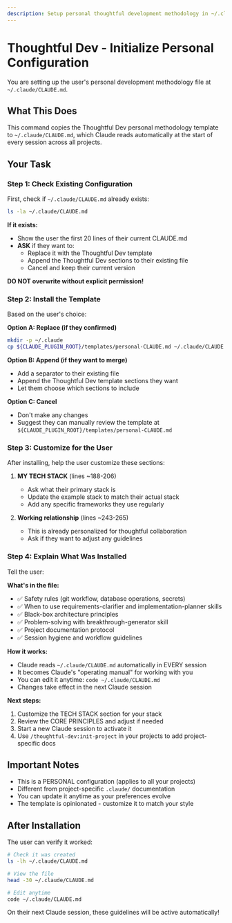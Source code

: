 ```yaml
---
description: Setup personal thoughtful development methodology in ~/.claude/CLAUDE.md
---
```


# Thoughtful Dev - Initialize Personal Configuration

You are setting up the user's personal development methodology file at `~/.claude/CLAUDE.md`.

## What This Does

This command copies the Thoughtful Dev personal methodology template to `~/.claude/CLAUDE.md`, which Claude reads automatically at the start of every session across all projects.

## Your Task

### Step 1: Check Existing Configuration

First, check if `~/.claude/CLAUDE.md` already exists:

```bash
ls -la ~/.claude/CLAUDE.md
```

**If it exists:**
- Show the user the first 20 lines of their current CLAUDE.md
- **ASK** if they want to:
  - Replace it with the Thoughtful Dev template
  - Append the Thoughtful Dev sections to their existing file
  - Cancel and keep their current version

**DO NOT overwrite without explicit permission!**

### Step 2: Install the Template

Based on the user's choice:

**Option A: Replace (if they confirmed)**
```bash
mkdir -p ~/.claude
cp ${CLAUDE_PLUGIN_ROOT}/templates/personal-CLAUDE.md ~/.claude/CLAUDE.md
```

**Option B: Append (if they want to merge)**
- Add a separator to their existing file
- Append the Thoughtful Dev template sections they want
- Let them choose which sections to include

**Option C: Cancel**
- Don't make any changes
- Suggest they can manually review the template at `${CLAUDE_PLUGIN_ROOT}/templates/personal-CLAUDE.md`

### Step 3: Customize for the User

After installing, help the user customize these sections:

1. **MY TECH STACK** (lines ~188-206)
   - Ask what their primary stack is
   - Update the example stack to match their actual stack
   - Add any specific frameworks they use regularly

2. **Working relationship** (lines ~243-265)
   - This is already personalized for thoughtful collaboration
   - Ask if they want to adjust any guidelines

### Step 4: Explain What Was Installed

Tell the user:

**What's in the file:**
- ✅ Safety rules (git workflow, database operations, secrets)
- ✅ When to use requirements-clarifier and implementation-planner skills
- ✅ Black-box architecture principles
- ✅ Problem-solving with breakthrough-generator skill
- ✅ Project documentation protocol
- ✅ Session hygiene and workflow guidelines

**How it works:**
- Claude reads `~/.claude/CLAUDE.md` automatically in EVERY session
- It becomes Claude's "operating manual" for working with you
- You can edit it anytime: `code ~/.claude/CLAUDE.md`
- Changes take effect in the next Claude session

**Next steps:**
1. Customize the TECH STACK section for your stack
2. Review the CORE PRINCIPLES and adjust if needed
3. Start a new Claude session to activate it
4. Use `/thoughtful-dev:init-project` in your projects to add project-specific docs

## Important Notes

- This is a PERSONAL configuration (applies to all your projects)
- Different from project-specific `.claude/` documentation
- You can update it anytime as your preferences evolve
- The template is opinionated - customize it to match your style

## After Installation

The user can verify it worked:

```bash
# Check it was created
ls -lh ~/.claude/CLAUDE.md

# View the file
head -30 ~/.claude/CLAUDE.md

# Edit anytime
code ~/.claude/CLAUDE.md
```

On their next Claude session, these guidelines will be active automatically!
